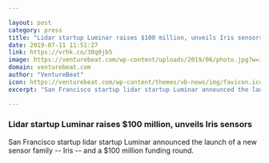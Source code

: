 ```yaml
---

layout: post
category: press
title: "Lidar startup Luminar raises $100 million, unveils Iris sensors"
date: 2019-07-11 11:51:27
link: https://vrhk.co/30q0jb5
image: https://venturebeat.com/wp-content/uploads/2019/06/photo.jpg?w=1200&strip=all
domain: venturebeat.com
author: "VentureBeat"
icon: https://venturebeat.com/wp-content/themes/vb-news/img/favicon.ico
excerpt: "San Francisco startup lidar startup Luminar announced the launch of a new sensor family -- Iris -- and a $100 million funding round."

---
```


### Lidar startup Luminar raises $100 million, unveils Iris sensors

San Francisco startup lidar startup Luminar announced the launch of a new sensor family -- Iris -- and a $100 million funding round.